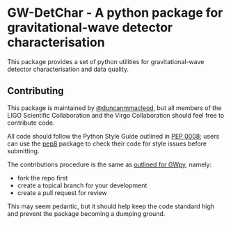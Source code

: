 GW-DetChar - A python package for gravitational-wave detector characterisation
==============================================================================

This package provides a set of python utilities for gravitational-wave detector characterisation and data quality.

Contributing
------------

This package is maintained by [@duncanmmacleod](//github.com/duncanmmacleod), but all members of the LIGO Scientific Collaboration and the Virgo Collaboration should feel free to contribute code.

All code should follow the Python Style Guide outlined in [PEP 0008](https://www.python.org/dev/peps/pep-0008/); users can use the [pep8](https://pypi.python.org/pypi/pep8) package to check their code for style issues before submitting.

The contributions procedure is the same as [outlined for GWpy](//github.com/gwpy/gwpy/wiki/contributing-to-gwpy), namely:

- fork the repo first
- create a topical branch for your development
- create a pull request for review

This may seem pedantic, but it should help keep the code standard high and prevent the package becoming a dumping ground.
